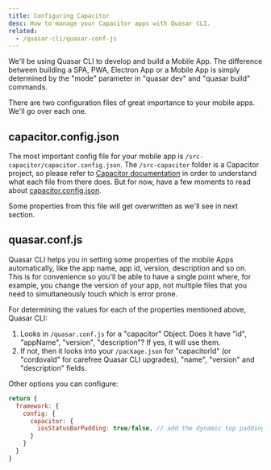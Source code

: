 ```yaml
---
title: Configuring Capacitor
desc: How to manage your Capacitor apps with Quasar CLI.
related:
  - /quasar-cli/quasar-conf-js
---
```


We'll be using Quasar CLI to develop and build a Mobile App. The difference between building a SPA, PWA, Electron App or a Mobile App is simply determined by the "mode" parameter in "quasar dev" and "quasar build" commands.

There are two configuration files of great importance to your mobile apps. We'll go over each one.

## capacitor.config.json
The most important config file for your mobile app is `/src-capacitor/capacitor.config.json`. The `/src-capacitor` folder is a Capacitor project, so please refer to [Capacitor documentation](https://capacitor.ionicframework.com) in order to understand what each file from there does. But for now, have a few moments to read about [capacitor.config.json](https://capacitor.ionicframework.com/docs/basics/configuring-your-app/).

Some properties from this file will get overwritten as we'll see in next section.

## quasar.conf.js
Quasar CLI helps you in setting some properties of the mobile Apps automatically, like the app name, app id, version, description and so on. This is for convenience so you'll be able to have a single point where, for example, you change the version of your app, not multiple files that you need to simultaneously touch which is error prone.

For determining the values for each of the properties mentioned above, Quasar CLI:
1. Looks in `/quasar.conf.js` for a "capacitor" Object. Does it have "id", "appName", "version", "description"? If yes, it will use them.
2. If not, then it looks into your `/package.json` for "capacitorId" (or "cordovaId" for carefree Quasar CLI upgrades), "name", "version" and "description" fields.

Other options you can configure:

```js
return {
  framework: {
    config: {
      capacitor: {
        iosStatusBarPadding: true/false, // add the dynamic top padding on iOS mobile devices
      }
    }
  }
}
```
